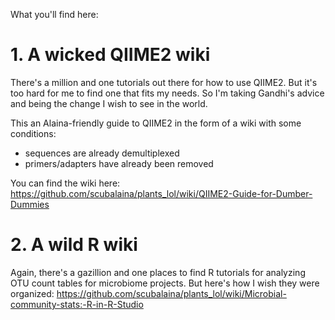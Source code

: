 What you'll find here:

# 1. A wicked QIIME2 wiki


There's a million and one tutorials out there for how to use QIIME2. But it's too hard for me to find one that fits my needs. So I'm taking Gandhi's advice and being the change I wish to see in the world. 

This an Alaina-friendly guide to QIIME2 in the form of a wiki with some conditions:
- sequences are already demultiplexed
- primers/adapters have already been removed

You can find the wiki here: https://github.com/scubalaina/plants_lol/wiki/QIIME2-Guide-for-Dumber-Dummies

# 2. A wild R wiki

Again, there's a gazillion and one places to find R tutorials for analyzing OTU count tables for microbiome projects. But here's how I wish they were organized:
https://github.com/scubalaina/plants_lol/wiki/Microbial-community-stats:-R-in-R-Studio
